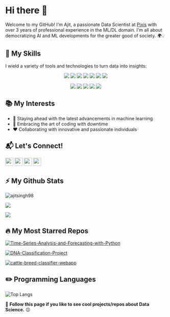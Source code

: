 # Hi there 👋

Welcome to my GitHub! I'm Ajit, a passionate Data Scientist at [Pixis](https://www.pixis.ai/) with over 3 years of professional experience in the ML/DL domain. I'm all about democratizing AI and ML developments for the greater good of society. 🌍💡

## 🚀 My Skills 
I wield a variety of tools and technologies to turn data into insights:
<p align="center">
<img src="https://img.shields.io/badge/Python-brightgreen"> <img src="https://img.shields.io/badge/SQL-orange"> <img src="https://img.shields.io/badge/Big Data-red"> <img src="https://img.shields.io/badge/Machine Learning-green"> <img src="https://img.shields.io/badge/Deep Learning-red"> <img src="https://img.shields.io/badge/Computer Vision-magenta"> <img src="https://img.shields.io/badge/Natural Language Processing-blue"> 
</p>
<p align="center">
<img src="https://img.shields.io/badge/TensorFlow%20-%23FF6F00.svg?&style=for-the-badge&logo=TensorFlow&logoColor=white"> <img src="https://img.shields.io/badge/Keras%20-%23D00000.svg?&style=for-the-badge&logo=Keras&logoColor=white"> <img src="https://img.shields.io/badge/PyTorch%20-%23FF6F00.svg?&style=for-the-badge&logo=PyTorch&logoColor=white"> <img src="https://img.shields.io/badge/Numpy-%233F4F75.svg?style=for-the-badge&logo=numpy&logoColor=white">  <img src="https://img.shields.io/badge/git%20-%23F05033.svg?&style=for-the-badge&logo=git&logoColor=white">
</p>

## 📚 My Interests
- 🔭 Staying ahead with the latest advancements in machine learning
- 🌱 Embracing the art of coding with downtime
- ❤️ Collaborating with innovative and passionate individuals

## 📬 Let's Connect!
<p>
<a href="https://ajitsingh98.github.io/" target="_blank"><img src="https://img.shields.io/badge/portfolio-%230077B5.svg?&style=for-the-badge&logo=portfolio&logoColor=red" height=25></a> 
<a href="https://www.twitter.com/silent_soul_1"><img src="https://img.shields.io/badge/twitter-%231DA1F2.svg?&style=for-the-badge&logo=twitter&logoColor=white" height=25></a> 
<a href="https://www.linkedin.com/in/sajit9285"><img src="https://img.shields.io/badge/linkedin-%230077B5.svg?&style=for-the-badge&logo=linkedin&logoColor=white" height=25></a> 
<a href="https://www.instagram.com/lucky_dude_007/"><img src="https://img.shields.io/badge/instagram-%23E4405F.svg?&style=for-the-badge&logo=instagram&logoColor=white" height=25></a>
</p>

## ⚡ My Github Stats
<p align="left"> <img src="https://komarev.com/ghpvc/?username=ajitsingh98&label=Profile%20views&color=0e75b6&style=flat" alt="ajitsingh98" /> </p>

![](http://github-profile-summary-cards.vercel.app/api/cards/profile-details?username=ajitsingh98&theme=dracula) 

<a href="http://www.github.com/ajitsingh98"><img src="https://github-readme-streak-stats.herokuapp.com/?user=ajitsingh98&stroke=ffffff&background=1c1917&ring=0891b2&fire=0891b2&currStreakNum=ffffff&currStreakLabel=0891b2&sideNums=0891b2&sideLabels=ffffff&dates=ffffff&hide_border=true" /></a>

## 🔥 My Most Starred Repos
[![Time-Series-Analysis-and-Forecasting-with-Python](https://github-readme-stats.vercel.app/api/pin/?username=ajitsingh98&repo=Time-Series-Analysis-and-Forecasting-with-Python&theme=radical)](https://github.com/ajitsingh98/Time-Series-Analysis-and-Forecasting-with-Python)

[![DNA-Classification-Project](https://github-readme-stats.vercel.app/api/pin/?username=ajitsingh98&repo=DNA-Classification-Project&theme=radical)](https://github.com/ajitsingh98/DNA-Classification-Project)

[![cattle-breed-classifier-webapp](https://github-readme-stats.vercel.app/api/pin/?username=ajitsingh98&repo=cattle-breed-classifier-webapp&theme=radical)](https://github.com/ajitsingh98/cattle-breed-classifier-webapp)

## ✏️ Programming Languages
![Top Langs](https://github-readme-stats.vercel.app/api/top-langs/?username=ajitsingh98&theme=cobalt&langs_count=10&layout=compact) 

👀 **Follow this page if you like to see cool projects/repos about Data Science.** 😉
